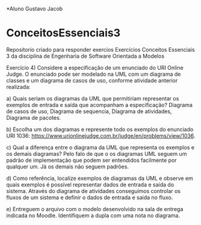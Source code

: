 *Aluno Gustavo Jacob

# ConceitosEssenciais3
Repositorio criado para responder exercios Exercícios Conceitos Essenciais 3 da disciplina de Engenharia de Software Orientada a Modelos

Exercício 4) Considere a especificação de um enunciado do URI Online Judge. O enunciado pode
ser modelado na UML com um diagrama de classes e um diagrama de casos de uso, conforme
atividade anterior realizada:

a) Quais seriam os diagramas da UML que permitiriam representar os exemplos de entrada
e saída que acompanham a especificação?
Diagrama de casos de uso,
Diagrama de sequencia,
Diagrama de atividades, 
Diagrama de pacotes.

b) Escolha um dos diagramas e represente todo os exemplos do enunciado URI 1036:
https://www.urionlinejudge.com.br/judge/en/problems/view/1036.

c) Qual a diferença entre o diagrama da UML que representa os exemplos e os demais
diagramas?
Pelo falo de que o os diagramas UML seguem um padrão de implementação que podem 
ser entendidos facilmente por qualquer um. Já os demais não seguem padrões.

d) Como referência, localize exemplos de diagramas da UML e observe em quais exemplos
é possível representar dados de entrada e saída do sistema.
Através do diagrama de atividades conseguimos controlar os fluxos de um sistema e 
definir o dados de entrada e saida no fluxo.

e) Entreguem o arquivo com o modelo desenvolvido na sala de entrega indicada no
Moodle. Identifiquem a dupla com uma nota no diagrama.
